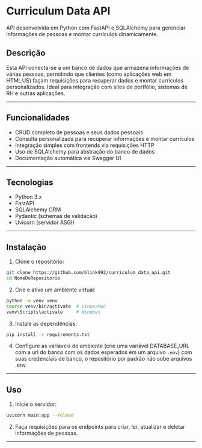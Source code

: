 # Curriculum Data API

API desenvolvida em Python com FastAPI e SQLAlchemy para gerenciar informações de pessoas e montar currículos dinamicamente.

## Descrição

Esta API conecta-se a um banco de dados que armazena informações de várias pessoas, permitindo que clientes (como aplicações web em HTML/JS) façam requisições para recuperar dados e montar currículos personalizados. Ideal para integração com sites de portfólio, sistemas de RH e outras aplicações.

---

## Funcionalidades

* CRUD completo de pessoas e seus dados pessoais
* Consulta personalizada para recuperar informações e montar currículos
* Integração simples com frontends via requisições HTTP
* Uso de SQLAlchemy para abstração do banco de dados
* Documentação automática via Swagger UI

---

## Tecnologias

* Python 3.x
* FastAPI
* SQLAlchemy ORM
* Pydantic (schemas de validação)
* Uvicorn (servidor ASGI)

---

## Instalação

1. Clone o repositório:

```bash
git clone https://github.com/blink992/curriculum_data_api.git
cd NomeDoRepositorio
```

2. Crie e ative um ambiente virtual:

```bash
python -m venv venv
source venv/bin/activate  # Linux/Mac
venv\Scripts\activate     # Windows
```

3. Instale as dependências:

```bash
pip install -r requirements.txt
```

4. Configure as variáveis de ambiente (crie uma variável DATABASE_URL com a url do banco com os dados esperados em um arquivo `.env`) com suas credenciais de banco, o repositório por padrão não sobe arquivos .env

---

## Uso

1. Inicie o servidor:

```bash
uvicorn main:app --reload
```


2. Faça requisições para os endpoints para criar, ler, atualizar e deletar informações de pessoas.

---
